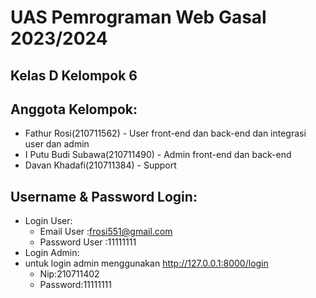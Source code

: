 # UAS Pemrograman Web Gasal 2023/2024
## Kelas D Kelompok 6
## Anggota Kelompok:
- Fathur Rosi(210711562) - User front-end dan back-end dan integrasi user dan admin
- I Putu Budi Subawa(210711490) - Admin front-end dan back-end
- Davan Khadafi(210711384) - Support
## Username & Password Login:
- Login User:
    - Email User :frosi551@gmail.com
    - Password User :11111111
- Login Admin:
- untuk login admin menggunakan http://127.0.0.1:8000/login
    - Nip:210711402
    - Password:11111111
